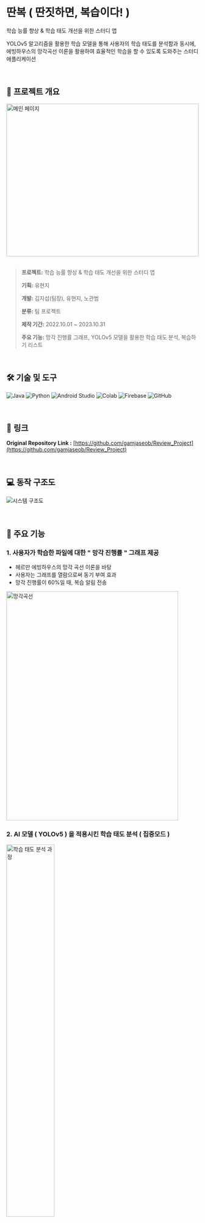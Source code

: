# 딴복 ( 딴짓하면, 복습이다! )
학습 능률 향상 & 학습 태도 개선을 위한 스터디 앱

YOLOv5 알고리즘을 활용한 학습 모델을 통해 사용자의 학습 태도를 분석함과 동시에, 
에빙하우스의 망각곡선 이론을 활용하여 효율적인 학습을 할 수 있도록 도와주는 스터디 애플리케이션

<br />

## **📝 프로젝트 개요**

<img width="100%" height="400" alt="메인 페이지" src="https://github.com/YouHyunji/Application-to-Improve-Learning-Attitudes/assets/54940615/cfa46037-ffc3-4c88-b762-fac90085a461" />


<br>
<br>

> **프로젝트:** 학습 능률 향상 & 학습 태도 개선을 위한 스터디 앱
>
> **기획:** 유현지
>
> **개발:** 김지섭(팀장), 유현지, 노관범
> 
> **분류:** 팀 프로젝트
>
> **제작 기간:** 2022.10.01 ~ 2023.10.31
>
> **주요 기능:** 망각 진행률 그래프, YOLOv5 모델을 활용한 학습 태도 분석, 복습하기 리스트
>


<br />

## 🛠 기술 및 도구
![Java](https://img.shields.io/badge/JAVA-007396?style=flat-square&logo=java&logoColor=white) 
![Python](https://img.shields.io/badge/Python-3776AB?&style=flat-square&logo=Python&logoColor=white)
![Android Studio](https://img.shields.io/badge/Android%20Studio-3DDC84?style=flat-square&logo=Android&logoColor=white) 
![Colab](https://img.shields.io/badge/Google%20Colab-F9AB00.svg?&style=flat-square&logo=googlecolab&logoColor=white)
![Firebase](https://img.shields.io/badge/Firebase-%23039BE5.svg?style=flat-square&logo=firebase)
![GitHub](https://img.shields.io/badge/Github-%23121011.svg?style=flat-square&logo=github&logoColor=white)

<br>

## 🔗 링크

**Original Repository Link :** [https://github.com/gamjaseob/Review_Project](https://github.com/gamjaseob/Review_Project)

<br />

## 💻 동작 구조도
![시스템 구조도](https://github.com/gamjaseob/Review_Project/assets/54940615/f82a930d-779f-425f-ab45-3e0d4ca05838)

<br>

## 🎯 주요 기능

### 1. 사용자가 학습한 파일에 대한 " 망각 진행률 " 그래프 제공
- 헤르만 에빙하우스의 망각 곡선 이론을 바탕
- 사용자는 그래프를 열람으로써 동기 부여 효과
- 망각 진행률이 60%일 때, 복습 알림 전송

<img width="450" height="600" alt="망각곡선" src="https://github.com/YouHyunji/Application-to-Improve-Learning-Attitudes/assets/54940615/78b3cbb0-f0ec-418a-9db4-79308c49de26.gif" />

<br>
  
### 2. AI 모델 ( YOLOv5 ) 을 적용시킨 학습 태도 분석 ( 집중모드 )

<img width="50%" alt="학습 태도 분석 과정" src="https://github.com/YouHyunji/Review_Project/assets/54940615/4e08069d-4eea-4101-b2f7-65612c34ba2f" />

- 사용자가 자리 이탈 하는 경우와 졸고 있는 경우를 감지
- 집중모드로 학습 후 학습 태도 분석 결과 열람 가능
- 학습 태도 개선 효과

  
### 3. "복습하기 " 리스트
- 사용자가 학습한 파일 중에서, 시스템이 복습이 필요하다고 판단한 파일을 '복습하기' 리스트에 자동으로 업로드
- '복습하기' 리스트에서는 '집중모드'가 자동 실행
- 시스템이 복습이 잘 되었다고 판단했을 경우에는 복습하기 리스트에서 자동으로 삭제
- 복습 횟수 증가 & 학습 태도를 개선 효과

<br>

## ⏰ 커밋 히스토리

[나의 커밋 히스토리](https://github.com/gamjaseob/Review_Project/commits?author=YouHyunji)
<br/>
<br/>
<br/>

## 📑 개인 작업 요약

### 1. 앱의 초기 환경 구축

- 동작 구조도 설계
- 사용자 인증 관련 기능 구현: 로그인, 회원가입, 비밀번호 찾기
- 데이터베이스 테이블 설계 및 FireBase 연동
- 여러 개의 메뉴 버튼 구현
- 학습 및 복습 리스트 기능 구현: 과목 카테고리, 파일 추가 및 삭제, 일괄 삭제 구현
- PDF Viewer 구현

<br>

### 2. 망각 진행률 계산을 위한 데이터 로딩

- 사용자의 학습 시작 시간, 종료 시간을 데이터베이스에 저장
- 망각 진행률 계산을 위해 학습 종료 시간 데이터를 로드하는 로직 구현

<br>

### 3. 학습 태도 분석 모델 개발

- Custom DataSet 생성 : Annotation 작업 수행, Augmentation 기법 활용 
- YOLOv5 모델 학습 : 얼굴과 졸린 눈을 감지하는 모델 개발

<br>

### 4. 집중모드 구현
- 사용자의 집중 모드 선택 여부에 따라 복습하기 리스트와 동일한 동작을 수행하도록 하는 로직 구현 

<br>

### 5. 복습하기 리스트 기능 구현
- 복습이 필요한 파일은 자동으로 업로드되며, 복습이 완료된 파일은 자동으로 삭제되는 기능 구현
- 복습하기 메뉴 클릭 시, '집중모드' 자동 활성화


